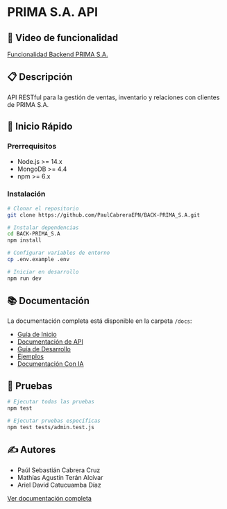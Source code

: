 # PRIMA S.A. API

## 🔗 Video de funcionalidad
[Funcionalidad Backend PRIMA S.A.](https://www.youtube.com/watch?v=wnkshX29QgA&t=2s)

## 📋 Descripción
API RESTful para la gestión de ventas, inventario y relaciones con clientes de PRIMA S.A.

## 🚀 Inicio Rápido

### Prerrequisitos
- Node.js >= 14.x
- MongoDB >= 4.4
- npm >= 6.x

### Instalación

```bash
# Clonar el repositorio
git clone https://github.com/PaulCabreraEPN/BACK-PRIMA_S.A.git

# Instalar dependencias
cd BACK-PRIMA_S.A
npm install

# Configurar variables de entorno
cp .env.example .env

# Iniciar en desarrollo
npm run dev
```

## 📚 Documentación

La documentación completa está disponible en la carpeta `/docs`:

- [Guía de Inicio](/docs/getting-started/installation.md)
- [Documentación de API](/docs/API/)
- [Guía de Desarrollo](/docs/guides/developer.md)
- [Ejemplos](/docs/examples/)
- [Documentación Con IA](https://deepwiki.com/PaulCabreraEPN/BACK-PRIMA_S.A)

## 🧪 Pruebas

```bash
# Ejecutar todas las pruebas
npm test

# Ejecutar pruebas específicas
npm test tests/admin.test.js
```

## ✍️ Autores
- Paúl Sebastián Cabrera Cruz
- Mathías Agustín Terán Alcívar
- Ariel David Catucuamba Díaz

[Ver documentación completa](/docs/README.md)
